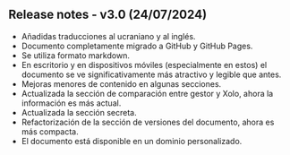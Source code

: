 ## Release notes - v3.0 (24/07/2024)

- Añadidas traducciones al ucraniano y al inglés.
- Documento completamente migrado a GitHub y GitHub Pages.
- Se utiliza formato markdown.
- En escritorio y en dispositivos móviles (especialmente en estos) el documento se ve significativamente más atractivo y legible que antes.
- Mejoras menores de contenido en algunas secciones.
- Actualizada la sección de comparación entre gestor y Xolo, ahora la información es más actual.
- Actualizada la sección secreta.
- Refactorización de la sección de versiones del documento, ahora es más compacta.
- El documento está disponible en un dominio personalizado. 
